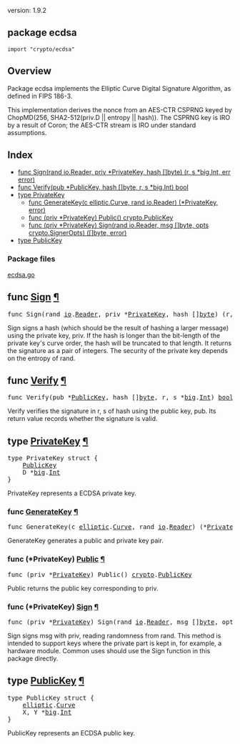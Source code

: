 version: 1.9.2
## package ecdsa

  `import "crypto/ecdsa"`

## Overview

Package ecdsa implements the Elliptic Curve Digital Signature Algorithm, as
defined in FIPS 186-3.

This implementation derives the nonce from an AES-CTR CSPRNG keyed by
ChopMD(256, SHA2-512(priv.D || entropy || hash)). The CSPRNG key is IRO by a
result of Coron; the AES-CTR stream is IRO under standard assumptions.

## Index

- [func Sign(rand io.Reader, priv *PrivateKey, hash []byte) (r, s *big.Int, err error)](#Sign)
- [func Verify(pub *PublicKey, hash []byte, r, s *big.Int) bool](#Verify)
- [type PrivateKey](#PrivateKey)
  - [func GenerateKey(c elliptic.Curve, rand io.Reader) (*PrivateKey, error)](#GenerateKey)
  - [func (priv *PrivateKey) Public() crypto.PublicKey](#PrivateKey.Public)
  - [func (priv *PrivateKey) Sign(rand io.Reader, msg []byte, opts crypto.SignerOpts) ([]byte, error)](#PrivateKey.Sign)
- [type PublicKey](#PublicKey)

### Package files
 [ecdsa.go](//github.com/golang/go/blob/2ea7d3461bb41d0ae12b56ee52d43314bcdb97f9/src/crypto/ecdsa/ecdsa.go)

<h2 id="Sign">func <a href="//github.com/golang/go/blob/2ea7d3461bb41d0ae12b56ee52d43314bcdb97f9/src/crypto/ecdsa/ecdsa.go#L141">Sign</a>
    <a href="#Sign">¶</a></h2>
<pre>func Sign(rand <a href="/io/">io</a>.<a href="/io/#Reader">Reader</a>, priv *<a href="#PrivateKey">PrivateKey</a>, hash []<a href="/builtin/#byte">byte</a>) (r, s *<a href="/math/big/">big</a>.<a href="/math/big/#Int">Int</a>, err <a href="/builtin/#error">error</a>)</pre>

Sign signs a hash (which should be the result of hashing a larger message) using
the private key, priv. If the hash is longer than the bit-length of the private
key's curve order, the hash will be truncated to that length. It returns the
signature as a pair of integers. The security of the private key depends on the
entropy of rand.

<h2 id="Verify">func <a href="//github.com/golang/go/blob/2ea7d3461bb41d0ae12b56ee52d43314bcdb97f9/src/crypto/ecdsa/ecdsa.go#L217">Verify</a>
    <a href="#Verify">¶</a></h2>
<pre>func Verify(pub *<a href="#PublicKey">PublicKey</a>, hash []<a href="/builtin/#byte">byte</a>, r, s *<a href="/math/big/">big</a>.<a href="/math/big/#Int">Int</a>) <a href="/builtin/#bool">bool</a></pre>

Verify verifies the signature in r, s of hash using the public key, pub. Its
return value records whether the signature is valid.

<h2 id="PrivateKey">type <a href="//github.com/golang/go/blob/2ea7d3461bb41d0ae12b56ee52d43314bcdb97f9/src/crypto/ecdsa/ecdsa.go#L43">PrivateKey</a>
    <a href="#PrivateKey">¶</a></h2>
<pre>type PrivateKey struct {
    <a href="#PublicKey">PublicKey</a>
<span id="PrivateKey.D"></span>    D *<a href="/math/big/">big</a>.<a href="/math/big/#Int">Int</a>
}</pre>

PrivateKey represents a ECDSA private key.

<h3 id="GenerateKey">func <a href="//github.com/golang/go/blob/2ea7d3461bb41d0ae12b56ee52d43314bcdb97f9/src/crypto/ecdsa/ecdsa.go#L90">GenerateKey</a>
    <a href="#GenerateKey">¶</a></h3>
<pre>func GenerateKey(c <a href="/crypto/elliptic/">elliptic</a>.<a href="/crypto/elliptic/#Curve">Curve</a>, rand <a href="/io/">io</a>.<a href="/io/#Reader">Reader</a>) (*<a href="#PrivateKey">PrivateKey</a>, <a href="/builtin/#error">error</a>)</pre>

GenerateKey generates a public and private key pair.

<h3 id="PrivateKey.Public">func (*PrivateKey) <a href="//github.com/golang/go/blob/2ea7d3461bb41d0ae12b56ee52d43314bcdb97f9/src/crypto/ecdsa/ecdsa.go#L53">Public</a>
    <a href="#PrivateKey.Public">¶</a></h3>
<pre>func (priv *<a href="#PrivateKey">PrivateKey</a>) Public() <a href="/crypto/">crypto</a>.<a href="/crypto/#PublicKey">PublicKey</a></pre>

Public returns the public key corresponding to priv.

<h3 id="PrivateKey.Sign">func (*PrivateKey) <a href="//github.com/golang/go/blob/2ea7d3461bb41d0ae12b56ee52d43314bcdb97f9/src/crypto/ecdsa/ecdsa.go#L61">Sign</a>
    <a href="#PrivateKey.Sign">¶</a></h3>
<pre>func (priv *<a href="#PrivateKey">PrivateKey</a>) Sign(rand <a href="/io/">io</a>.<a href="/io/#Reader">Reader</a>, msg []<a href="/builtin/#byte">byte</a>, opts <a href="/crypto/">crypto</a>.<a href="/crypto/#SignerOpts">SignerOpts</a>) ([]<a href="/builtin/#byte">byte</a>, <a href="/builtin/#error">error</a>)</pre>

Sign signs msg with priv, reading randomness from rand. This method is intended
to support keys where the private part is kept in, for example, a hardware
module. Common uses should use the Sign function in this package directly.

<h2 id="PublicKey">type <a href="//github.com/golang/go/blob/2ea7d3461bb41d0ae12b56ee52d43314bcdb97f9/src/crypto/ecdsa/ecdsa.go#L37">PublicKey</a>
    <a href="#PublicKey">¶</a></h2>
<pre>type PublicKey struct {
    <a href="/crypto/elliptic/">elliptic</a>.<a href="/crypto/elliptic/#Curve">Curve</a>
<span id="PublicKey.X"></span>    X, Y *<a href="/math/big/">big</a>.<a href="/math/big/#Int">Int</a>
}</pre>

PublicKey represents an ECDSA public key.


